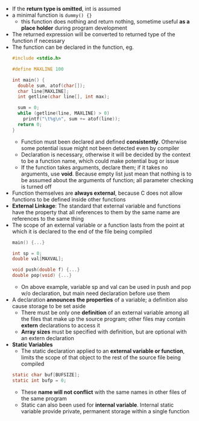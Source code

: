 
- If the **return type is omitted**, int is assumed
- a minimal function is `dummy() {}`
  - this function does nothing and return nothing, sometime useful **as a place holder** during program development
- The returned expression will be converted to returned type of the function if necessary
- The function can be declared in the function, eg.
  ```c
  #include <stdio.h>

  #define MAXLINE 100

  int main() {
    double sum, atof(char[]);
    char line[MAXLINE];
    int getline(char line[], int max);

    sum = 0;
    while (getline(line, MAXLINE) > 0)
      printf("\t%g\n", sum += atof(line));
    return 0;
  }
  ```
  - Function must been declared and defined **consistently**. Otherwise some potential issue might not been detected even by compiler
  - Declaration is necessary, otherwise it will be decided by the context to be a function name, which could make potential bug or issue
  - If the function takes arguments, declare them; if it takes no arguments, use **void**. Because empty list just mean that nothing is to be assumed about the arguments of function; all parameter checking is turned off
- Function themselves are **always external**, because C does not allow functions to be defined inside other functions
- **External Linkage**: The standard that external variable and functions have the property that all references to them by the same name are references to the same thing
- The scope of an external variable or a function lasts from the point at which it is declared to the end of the file being compiled
  ```c
  main() {...}

  int sp = 0;
  double val[MAXVAL];

  void push(double f) {...}
  double pop(void) {...}
  ```
  - On above example, variable sp and val can be used in push and pop w/o declaration, but main need declaration before use them
- A declaration **announces the properties** of a variable; a definition also cause storage to be set aside
  - There must be only one **definition** of an external variable among all the files that make up the source program; other files may contain **extern** declarations to access it
  - **Array sizes** must be specified with definition, but are optional with an extern declaration
- **Static Variables**
  - The static declaration applied to an **external variable or function**, limits the scope of that object to the rest of the source file being compiled
  ```c
  static char buf[BUFSIZE];
  static int bufp = 0;
  ```
  - These **name will not conflict** with the same names in other files of the same program
  - Static can also been used for **internal variable**. Internal static variable provide private, permanent storage within a single function